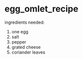 # egg_omlet_recipe

ingredients needed:
1) one egg
2) salt
3) pepper
4) grated cheese 
5) coriander leaves